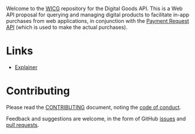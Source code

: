 Welcome to the [WICG](https://www.w3.org/community/wicg/) repository for the
Digital Goods API. This is a Web API proposal for querying and managing digital
products to facilitate in-app purchases from web applications, in conjunction
with the [Payment Request API](https://www.w3.org/TR/payment-request/) (which is
used to make the actual purchases).

# Links

* [Explainer](explainer.md)

# Contributing

Please read the [CONTRIBUTING](CONTRIBUTING.md) document, noting the [code of
conduct](CODE_OF_CONDUCT.md).

Feedback and suggestions are welcome, in the form of GitHub
[issues](https://github.com/WICG/digital-goods/issues) and [pull
requests](https://github.com/WICG/digital-goods/pulls).
